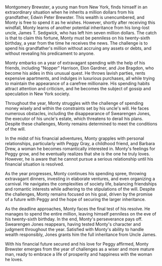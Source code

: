 Montgomery Brewster, a young man from New York, finds himself in an extraordinary situation when he inherits a million dollars from his grandfather, Edwin Peter Brewster. This wealth is unencumbered, and Monty is free to spend it as he wishes. However, shortly after receiving this windfall, Monty learns of another potential inheritance from his long-lost uncle, James T. Sedgwick, who has left him seven million dollars. The catch is that to claim this fortune, Monty must be penniless on his twenty-sixth birthday, a year from the time he receives the news. The challenge is to spend his grandfather's million without accruing any assets or debts, and without revealing his predicament to anyone.

Monty embarks on a year of extravagant spending with the help of his friends, including "Nopper" Harrison, Elon Gardner, and Joe Bragdon, who become his aides in this unusual quest. He throws lavish parties, rents expensive apartments, and indulges in luxurious purchases, all while trying to maintain the appearance of a carefree millionaire. His spending habits attract attention and criticism, and he becomes the subject of gossip and speculation in New York society.

Throughout the year, Monty struggles with the challenge of spending money wisely and within the constraints set by his uncle's will. He faces numerous obstacles, including the disappearance of Swearengen Jones, the executor of his uncle's estate, which threatens to derail his plans. Despite these challenges, Monty remains determined to meet the conditions of the will.

In the midst of his financial adventures, Monty grapples with personal relationships, particularly with Peggy Gray, a childhood friend, and Barbara Drew, a woman he becomes romantically interested in. Monty's feelings for Peggy grow, and he eventually realizes that she is the one he truly loves. However, he is aware that he cannot pursue a serious relationship until his financial situation is resolved.

As the year progresses, Monty continues his spending spree, throwing extravagant dinners, investing in elaborate ventures, and even organizing a carnival. He navigates the complexities of society life, balancing friendships and romantic interests while adhering to the stipulations of the will. Despite the challenges, Monty remains focused on his goal, driven by the promise of a future with Peggy and the hope of securing the larger inheritance.

As the deadline approaches, Monty faces the final test of his resolve. He manages to spend the entire million, leaving himself penniless on the eve of his twenty-sixth birthday. In the end, Monty's perseverance pays off. Swearengen Jones reappears, having tested Monty's character and judgment throughout the year. Satisfied with Monty's ability to handle wealth responsibly, Jones grants him the full inheritance from Uncle James.

With his financial future secured and his love for Peggy affirmed, Monty Brewster emerges from the year of challenges as a wiser and more mature man, ready to embrace a life of prosperity and happiness with the woman he loves.